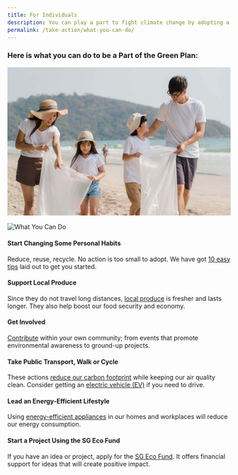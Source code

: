 ```yaml
---
title: For Individuals
description: You can play a part to fight climate change by adopting a sustainable lifestyle and habits. Learn how you can help with the Green Plan for Individuals. 
permalink: /take-action/what-you-can-do/
---
```



### Here is **what you can do** to be a Part of the Green Plan:

![What You Can Do](/images/greenplan/gp_individual.jpg)

![What You Can Do](/images/icons/carrot.svg)


#### Start Changing Some Personal Habits
Reduce, reuse, recycle. No action is too small to adopt. We have got [10 easy tips](https://www.mse.gov.sg/take-action/individuals) laid out to get you started.
  
#### Support Local Produce
Since they do not travel long distances, [local produce](https://www.sfa.gov.sg/food-farming/sgfoodstory/supporting-local-produce) is fresher and lasts longer. They also help boost our food security and economy.

#### Get Involved
[Contribute](https://www.nea.gov.sg/programmes-grants/volunteering) within your own community; from events that promote environmental awareness to ground-up projects.

#### Take Public Transport, Walk or Cycle
These actions [reduce our carbon footprint](https://www.mot.gov.sg/what-we-do/green-transport/sustainable-land-transport) while keeping our air quality clean. Consider getting an [electric vehicle (EV)](https://www.mot.gov.sg/what-we-do/green-transport/electric-vehicles) if you need to drive.

#### Lead an Energy-Efficient Lifestyle
Using [energy-efficient appliances](https://www.nea.gov.sg/our-services/climate-change-energy-efficiency/energy-efficiency/household-sector/energy-saving-tips) in our homes and workplaces will reduce our energy consumption. 

#### Start a Project Using the SG Eco Fund
If you have an idea or project, apply for the [SG Eco Fund](https://www.mse.gov.sg/sgecofund/). It offers financial support for ideas that will create positive impact.
